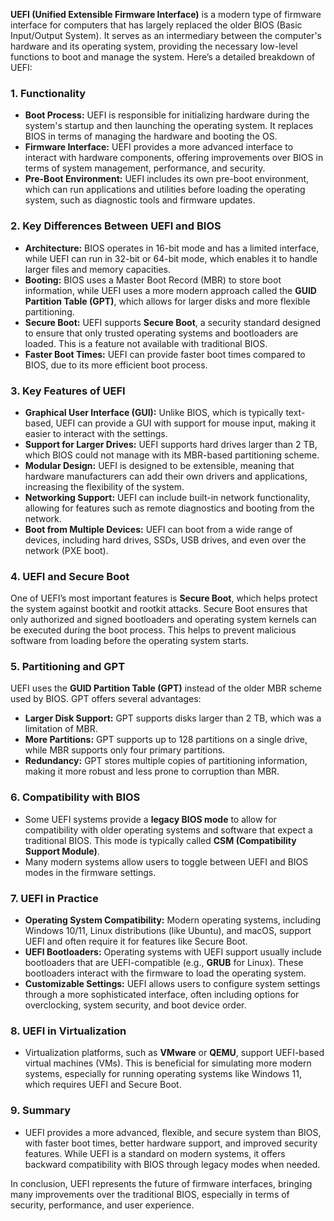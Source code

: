 **UEFI (Unified Extensible Firmware Interface)** is a modern type of firmware interface for computers that has largely replaced the older BIOS (Basic Input/Output System). It serves as an intermediary between the computer's hardware and its operating system, providing the necessary low-level functions to boot and manage the system. Here’s a detailed breakdown of UEFI:

### 1. **Functionality**
   - **Boot Process:** UEFI is responsible for initializing hardware during the system's startup and then launching the operating system. It replaces BIOS in terms of managing the hardware and booting the OS.
   - **Firmware Interface:** UEFI provides a more advanced interface to interact with hardware components, offering improvements over BIOS in terms of system management, performance, and security.
   - **Pre-Boot Environment:** UEFI includes its own pre-boot environment, which can run applications and utilities before loading the operating system, such as diagnostic tools and firmware updates.

### 2. **Key Differences Between UEFI and BIOS**

   - **Architecture:** BIOS operates in 16-bit mode and has a limited interface, while UEFI can run in 32-bit or 64-bit mode, which enables it to handle larger files and memory capacities.
   - **Booting:** BIOS uses a Master Boot Record (MBR) to store boot information, while UEFI uses a more modern approach called the **GUID Partition Table (GPT)**, which allows for larger disks and more flexible partitioning.
   - **Secure Boot:** UEFI supports **Secure Boot**, a security standard designed to ensure that only trusted operating systems and bootloaders are loaded. This is a feature not available with traditional BIOS.
   - **Faster Boot Times:** UEFI can provide faster boot times compared to BIOS, due to its more efficient boot process.

### 3. **Key Features of UEFI**

   - **Graphical User Interface (GUI):** Unlike BIOS, which is typically text-based, UEFI can provide a GUI with support for mouse input, making it easier to interact with the settings.
   - **Support for Larger Drives:** UEFI supports hard drives larger than 2 TB, which BIOS could not manage with its MBR-based partitioning scheme.
   - **Modular Design:** UEFI is designed to be extensible, meaning that hardware manufacturers can add their own drivers and applications, increasing the flexibility of the system.
   - **Networking Support:** UEFI can include built-in network functionality, allowing for features such as remote diagnostics and booting from the network.
   - **Boot from Multiple Devices:** UEFI can boot from a wide range of devices, including hard drives, SSDs, USB drives, and even over the network (PXE boot).

### 4. **UEFI and Secure Boot**
   One of UEFI’s most important features is **Secure Boot**, which helps protect the system against bootkit and rootkit attacks. Secure Boot ensures that only authorized and signed bootloaders and operating system kernels can be executed during the boot process. This helps to prevent malicious software from loading before the operating system starts.

### 5. **Partitioning and GPT**
   UEFI uses the **GUID Partition Table (GPT)** instead of the older MBR scheme used by BIOS. GPT offers several advantages:
   - **Larger Disk Support:** GPT supports disks larger than 2 TB, which was a limitation of MBR.
   - **More Partitions:** GPT supports up to 128 partitions on a single drive, while MBR supports only four primary partitions.
   - **Redundancy:** GPT stores multiple copies of partitioning information, making it more robust and less prone to corruption than MBR.

### 6. **Compatibility with BIOS**
   - Some UEFI systems provide a **legacy BIOS mode** to allow for compatibility with older operating systems and software that expect a traditional BIOS. This mode is typically called **CSM (Compatibility Support Module)**.
   - Many modern systems allow users to toggle between UEFI and BIOS modes in the firmware settings.

### 7. **UEFI in Practice**
   - **Operating System Compatibility:** Modern operating systems, including Windows 10/11, Linux distributions (like Ubuntu), and macOS, support UEFI and often require it for features like Secure Boot.
   - **UEFI Bootloaders:** Operating systems with UEFI support usually include bootloaders that are UEFI-compatible (e.g., **GRUB** for Linux). These bootloaders interact with the firmware to load the operating system.
   - **Customizable Settings:** UEFI allows users to configure system settings through a more sophisticated interface, often including options for overclocking, system security, and boot device order.

### 8. **UEFI in Virtualization**
   - Virtualization platforms, such as **VMware** or **QEMU**, support UEFI-based virtual machines (VMs). This is beneficial for simulating more modern systems, especially for running operating systems like Windows 11, which requires UEFI and Secure Boot.

### 9. **Summary**
   - UEFI provides a more advanced, flexible, and secure system than BIOS, with faster boot times, better hardware support, and improved security features. While UEFI is a standard on modern systems, it offers backward compatibility with BIOS through legacy modes when needed.

In conclusion, UEFI represents the future of firmware interfaces, bringing many improvements over the traditional BIOS, especially in terms of security, performance, and user experience.

